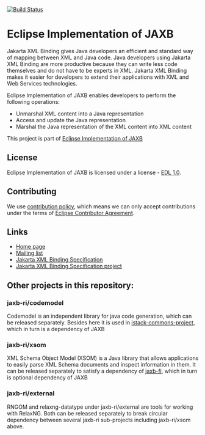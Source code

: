 [//]: # " Copyright (c) 2018, 2020 Oracle and/or its affiliates. All rights reserved. "
[//]: # "  "
[//]: # " This program and the accompanying materials are made available under the "
[//]: # " terms of the Eclipse Distribution License v. 1.0, which is available at "
[//]: # " http://www.eclipse.org/org/documents/edl-v10.php. "
[//]: # "  "
[//]: # " SPDX-License-Identifier: BSD-3-Clause "

[![Build Status](https://travis-ci.com/eclipse-ee4j/jaxb-ri.svg?branch=master)](https://travis-ci.com/eclipse-ee4j/jaxb-ri)

# Eclipse Implementation of JAXB

Jakarta XML Binding gives Java developers an efficient and standard way of mapping between XML and Java code.
Java developers using Jakarta XML Binding are more productive because they can write less code themselves
and do not have to be experts in XML. Jakarta XML Binding makes it easier for developers to extend
their applications with XML and Web Services technologies.

Eclipse Implementation of JAXB enables developers to perform the following operations:
- Unmarshal XML content into a Java representation
- Access and update the Java representation
- Marshal the Java representation of the XML content into XML content

This project is part of [Eclipse Implementation of JAXB](https://projects.eclipse.org/projects/ee4j.jaxb-impl)


## License

Eclipse Implementation of JAXB is licensed under a license - [EDL 1.0](LICENSE.md).


## Contributing

We use [contribution policy](CONTRIBUTING.md), which means we can only accept contributions under
the terms of [Eclipse Contributor Agreement](http://www.eclipse.org/legal/ECA.php).


## Links

* [Home page](https://eclipse-ee4j.github.io/jaxb-ri/)
* [Mailing list](https://accounts.eclipse.org/mailing-list/jaxb-impl-dev)
* [Jakarta XML Binding Specification](https://jakarta.ee/specifications/xml-binding)
* [Jakarta XML Binding Specification project](https://github.com/eclipse-ee4j/jaxb-api)


## Other projects in this repository:

### jaxb-ri/codemodel
Codemodel is an independent library for java code generation, which can be released separately.
Besides here it is used in [istack-commons-project](https://github.com/eclipse-ee4j/jaxb-istack-commons),
which in turn is a dependency of JAXB

### jaxb-ri/xsom
XML Schema Object Model (XSOM) is a Java library that allows applications to easily parse XML Schema
documents and inspect information in them. It can be released separately to satisfy a dependency of
[jaxb-fi](https://github.com/eclipse-ee4j/jaxb-fi), which in turn is optional dependency of JAXB

### jaxb-ri/external
RNGOM and relaxng-datatype under jaxb-ri/external are tools for working with RelaxNG. Both can be released
separately to break circular dependency between several jaxb-ri sub-projects including jaxb-ri/xsom above.
